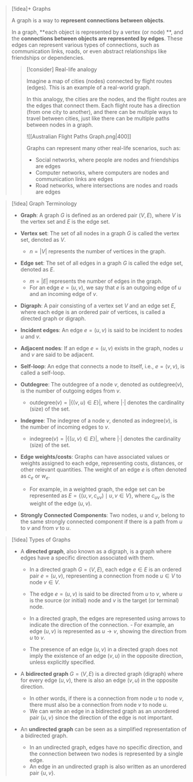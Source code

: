 > [!idea]+ Graphs
> 
> A graph is a way to **represent connections between objects**.
>
> In a graph, **each object is represented by a vertex (or node) **, and the **connections between objects are represented by edges**. These edges can represent various types of connections, such as communication links, roads, or even abstract relationships like friendships or dependencies.
>
> > [!consider] Real-life analogy
> >
> > Imagine a map of cities (nodes) connected by flight routes (edges). This is an example of a real-world graph.
> >
> > In this analogy, the cities are the nodes, and the flight routes are the edges that connect them. Each flight route has a direction (from one city to another), and there can be multiple ways to travel between cities, just like there can be multiple paths between nodes in a graph.
> >
> > ![[Australian Flight Paths Graph.png|400]]
> >
> > Graphs can represent many other real-life scenarios, such as:
> > - Social networks, where people are nodes and friendships are edges
> > - Computer networks, where computers are nodes and communication links are edges
> > - Road networks, where intersections are nodes and roads are edges

> [!idea] Graph Terminology
>
> - **Graph**: A graph $G$ is defined as an ordered pair $(V, E)$, where $V$ is the vertex set and $E$ is the edge set.
>
> - **Vertex set**: The set of all nodes in a graph $G$ is called the vertex set, denoted as $V$.
>   - $n = |V|$ represents the number of vertices in the graph.
>
> - **Edge set**: The set of all edges in a graph $G$ is called the edge set, denoted as $E$.
>   - $m = |E|$ represents the number of edges in the graph.
>   - For an edge $e = (u,v)$, we say that $e$ is an outgoing edge of $u$ and an incoming edge of $v$.
>
> - **Digraph**: A pair consisting of a vertex set $V$ and an edge set $E$, where each edge is an ordered pair of vertices, is called a directed graph or digraph.
>
> - **Incident edges**: An edge $e = (u,v)$ is said to be incident to nodes $u$ and $v$.
>
> - **Adjacent nodes**: If an edge $e = (u,v)$ exists in the graph, nodes $u$ and $v$ are said to be adjacent.
>
> - **Self-loop**: An edge that connects a node to itself, i.e., $e = (v,v)$, is called a self-loop.
>
> - **Outdegree**: The outdegree of a node $v$, denoted as $\text{outdegree}(v)$, is the number of outgoing edges from $v$.
>   - $\text{outdegree}(v) = |\{(v,u) \in E\}|$, where $|\cdot|$ denotes the cardinality (size) of the set.
>
> - **Indegree**: The indegree of a node $v$, denoted as $\text{indegree}(v)$, is the number of incoming edges to $v$.
>   - $\text{indegree}(v) = |\{(u,v) \in E\}|$, where $|\cdot|$ denotes the cardinality (size) of the set.
>
> - **Edge weights/costs**: Graphs can have associated values or weights assigned to each edge, representing costs, distances, or other relevant quantities. The weight of an edge $e$ is often denoted as $c_e$ or $w_e$.
>   - For example, in a weighted graph, the edge set can be represented as $E = \{(u,v,c_{uv}) \mid u,v \in V\}$, where $c_{uv}$ is the weight of the edge $(u,v)$.
>
> - **Strongly Connected Components**: Two nodes, $u$ and $v$, belong to the same strongly connected component if there is a path from $u$ to $v$ and from $v$ to $u$.


> [!idea] Types of Graphs
>
> - A **directed graph**, also known as a digraph, is a graph where edges have a specific direction associated with them.
>   - In a directed graph $G=(V,E)$, each edge $e \in E$ is an ordered pair $e=(u,v)$, representing a connection from node $u \in V$ to node $v \in V$.
>   - The edge $e=(u,v)$ is said to be directed from $u$ to $v$, where $u$ is the source (or initial) node and $v$ is the target (or terminal) node.
>
> 	- In a directed graph, the edges are represented using arrows to indicate the direction of the connection.
> 		  - For example, an edge $(u,v)$ is represented as $u \rightarrow v$, showing the direction from $u$ to $v$.
>
> 	- The presence of an edge $(u,v)$ in a directed graph does not imply the existence of an edge $(v,u)$ in the opposite direction, unless explicitly specified.
>
> - A **bidirected graph** $G=(V,E)$ is a directed graph (digraph) where for every edge $(u,v)$, there is also an edge $(v,u)$ in the opposite direction.
>   - In other words, if there is a connection from node $u$ to node $v$, there must also be a connection from node $v$ to node $u$.
>   - We can write an edge in a bidirected graph as an unordered pair $\{u,v\}$ since the direction of the edge is not important.
> 
> - An **undirected graph** can be seen as a simplified representation of a bidirected graph.
>   - In an undirected graph, edges have no specific direction, and the connection between two nodes is represented by a single edge.
>   - An edge in an undirected graph is also written as an unordered pair $\{u,v\}$.
> 






